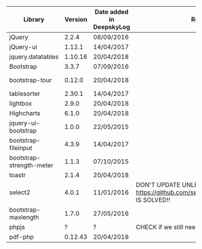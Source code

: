 | Library | Version | Date added in DeepskyLog | Remarks | Link |
| ------- | ------- | ------------------------ | ------- | ---- |
| jQuery  | 2.2.4  | 08/09/2016 | | https://github.com/jquery/jquery/releases |
| jQuery-ui | 1.12.1 | 14/04/2017 | | https://jqueryui.com/ |
| jquery.datatables | 1.10.16 | 20/04/2018 | | https://datatables.net/download/ |
| Bootstrap | 3.3.7 | 07/09/2016 | | https://getbootstrap.com/ |
| bootstrap-tour | 0.12.0 | 20/04/2018 | | https://github.com/sorich87/bootstrap-tour/releases |
| tablesorter | 2.30.1 | 14/04/2017 | | https://github.com/Mottie/tablesorter/releases |
| lightbox | 2.9.0 | 20/04/2018 | | https://github.com/lokesh/lightbox2/releases |
| Highcharts | 6.1.0 | 20/04/2018 | | https://www.highcharts.com/download |
| jquery-ui-bootstrap | 1.0.0 | 22/05/2015 | | https://github.com/jquery-ui-bootstrap/jquery-ui-bootstrap/releases |
| bootstrap-fileinput |	4.3.9 |	14/04/2017 | |https://github.com/kartik-v/bootstrap-fileinput/releases |
| bootstrap-strength-meter | 1.1.3 | 07/10/2015 | |  |
| toastr | 2.1.4 | 20/04/2018 | | http://codeseven.github.io/toastr/ |
| select2 | 4.0.1 | 11/01/2016 | DON'T UPDATE UNLESS https://github.com/select2/select2/issues/3472 IS SOLVED!! | https://github.com/select2/select2/releases |
| bootstrap-maxlength | 1.7.0 | 27/05/2016 | | https://github.com/mimo84/bootstrap-maxlength/releases |
| phpjs | ? | ? | CHECK if we still need this. Remove if possible. | |
| pdf-php | 0.12.43 | 20/04/2018 | | https://github.com/rospdf/pdf-php/releases |

